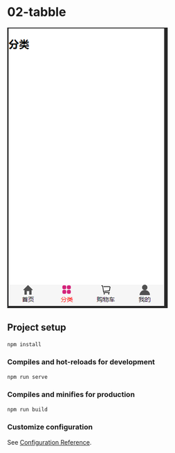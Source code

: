# 02-tabble
![](https://github.com/zj66jie/vue-tabble/raw/master/app.png)  
## Project setup
```
npm install
```

### Compiles and hot-reloads for development
```
npm run serve
```

### Compiles and minifies for production
```
npm run build
```

### Customize configuration
See [Configuration Reference](https://cli.vuejs.org/config/).
